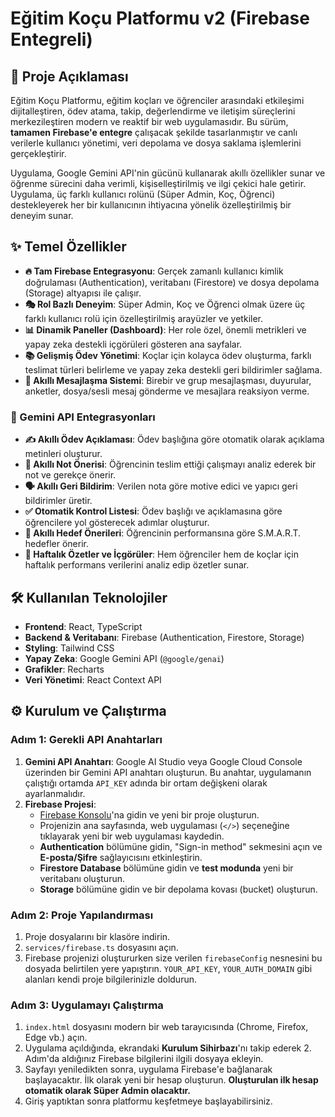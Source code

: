 # Eğitim Koçu Platformu v2 (Firebase Entegreli)

## 🚀 Proje Açıklaması

Eğitim Koçu Platformu, eğitim koçları ve öğrenciler arasındaki etkileşimi dijitalleştiren, ödev atama, takip, değerlendirme ve iletişim süreçlerini merkezileştiren modern ve reaktif bir web uygulamasıdır. Bu sürüm, **tamamen Firebase'e entegre** çalışacak şekilde tasarlanmıştır ve canlı verilerle kullanıcı yönetimi, veri depolama ve dosya saklama işlemlerini gerçekleştirir.

Uygulama, Google Gemini API'nin gücünü kullanarak akıllı özellikler sunar ve öğrenme sürecini daha verimli, kişiselleştirilmiş ve ilgi çekici hale getirir. Uygulama, üç farklı kullanıcı rolünü (Süper Admin, Koç, Öğrenci) destekleyerek her bir kullanıcının ihtiyacına yönelik özelleştirilmiş bir deneyim sunar.

## ✨ Temel Özellikler

- **🔥 Tam Firebase Entegrasyonu**: Gerçek zamanlı kullanıcı kimlik doğrulaması (Authentication), veritabanı (Firestore) ve dosya depolama (Storage) altyapısı ile çalışır.
- **🎭 Rol Bazlı Deneyim**: Süper Admin, Koç ve Öğrenci olmak üzere üç farklı kullanıcı rolü için özelleştirilmiş arayüzler ve yetkiler.
- **📊 Dinamik Paneller (Dashboard)**: Her role özel, önemli metrikleri ve yapay zeka destekli içgörüleri gösteren ana sayfalar.
- **📚 Gelişmiş Ödev Yönetimi**: Koçlar için kolayca ödev oluşturma, farklı teslimat türleri belirleme ve yapay zeka destekli geri bildirimler sağlama.
- **💬 Akıllı Mesajlaşma Sistemi**: Birebir ve grup mesajlaşması, duyurular, anketler, dosya/sesli mesaj gönderme ve mesajlara reaksiyon verme.

### 🤖 Gemini API Entegrasyonları

- **✍️ Akıllı Ödev Açıklaması**: Ödev başlığına göre otomatik olarak açıklama metinleri oluşturur.
- **💯 Akıllı Not Önerisi**: Öğrencinin teslim ettiği çalışmayı analiz ederek bir not ve gerekçe önerir.
- **🗣️ Akıllı Geri Bildirim**: Verilen nota göre motive edici ve yapıcı geri bildirimler üretir.
- **✅ Otomatik Kontrol Listesi**: Ödev başlığı ve açıklamasına göre öğrencilere yol gösterecek adımlar oluşturur.
- **🎯 Akıllı Hedef Önerileri**: Öğrencinin performansına göre S.M.A.R.T. hedefler önerir.
- **📅 Haftalık Özetler ve İçgörüler**: Hem öğrenciler hem de koçlar için haftalık performans verilerini analiz edip özetler sunar.

## 🛠️ Kullanılan Teknolojiler

- **Frontend**: React, TypeScript
- **Backend & Veritabanı**: Firebase (Authentication, Firestore, Storage)
- **Styling**: Tailwind CSS
- **Yapay Zeka**: Google Gemini API (`@google/genai`)
- **Grafikler**: Recharts
- **Veri Yönetimi**: React Context API

## ⚙️ Kurulum ve Çalıştırma

### Adım 1: Gerekli API Anahtarları

1.  **Gemini API Anahtarı**: Google AI Studio veya Google Cloud Console üzerinden bir Gemini API anahtarı oluşturun. Bu anahtar, uygulamanın çalıştığı ortamda `API_KEY` adında bir ortam değişkeni olarak ayarlanmalıdır.
2.  **Firebase Projesi**:
    *   [Firebase Konsolu](https://console.firebase.google.com/)'na gidin ve yeni bir proje oluşturun.
    *   Projenizin ana sayfasında, web uygulaması (`</>`) seçeneğine tıklayarak yeni bir web uygulaması kaydedin.
    *   **Authentication** bölümüne gidin, "Sign-in method" sekmesini açın ve **E-posta/Şifre** sağlayıcısını etkinleştirin.
    *   **Firestore Database** bölümüne gidin ve **test modunda** yeni bir veritabanı oluşturun.
    *   **Storage** bölümüne gidin ve bir depolama kovası (bucket) oluşturun.

### Adım 2: Proje Yapılandırması

1.  Proje dosyalarını bir klasöre indirin.
2.  `services/firebase.ts` dosyasını açın.
3.  Firebase projenizi oluştururken size verilen `firebaseConfig` nesnesini bu dosyada belirtilen yere yapıştırın. `YOUR_API_KEY`, `YOUR_AUTH_DOMAIN` gibi alanları kendi proje bilgilerinizle doldurun.

### Adım 3: Uygulamayı Çalıştırma

1.  `index.html` dosyasını modern bir web tarayıcısında (Chrome, Firefox, Edge vb.) açın.
2.  Uygulama açıldığında, ekrandaki **Kurulum Sihirbazı**'nı takip ederek 2. Adım'da aldığınız Firebase bilgilerini ilgili dosyaya ekleyin.
3.  Sayfayı yeniledikten sonra, uygulama Firebase'e bağlanarak başlayacaktır. İlk olarak yeni bir hesap oluşturun. **Oluşturulan ilk hesap otomatik olarak Süper Admin olacaktır.**
4.  Giriş yaptıktan sonra platformu keşfetmeye başlayabilirsiniz.